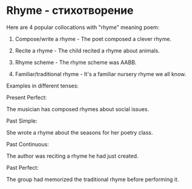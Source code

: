 # Rhyme - стихотворение




Here are 4 popular collocations with "rhyme" meaning poem:

1. Compose/write a rhyme - The poet composed a clever rhyme.

2. Recite a rhyme - The child recited a rhyme about animals.

3. Rhyme scheme - The rhyme scheme was AABB.

4. Familiar/traditional rhyme - It's a familiar nursery rhyme we all know.

Examples in different tenses:

Present Perfect:

The musician has composed rhymes about social issues.

Past Simple:

She wrote a rhyme about the seasons for her poetry class.

Past Continuous:

The author was reciting a rhyme he had just created.

Past Perfect:

The group had memorized the traditional rhyme before performing it.